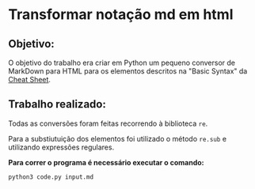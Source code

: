 # Transformar notação md em html

## Objetivo:

O objetivo do trabalho era criar em Python um pequeno conversor de MarkDown para HTML para os elementos descritos na "Basic Syntax" da [Cheat Sheet](https://www.markdownguide.org/cheat-sheet/).

## Trabalho realizado:

Todas as conversões foram feitas recorrendo à biblioteca `re`.

Para a substiutuição dos elementos foi utilizado o método `re.sub` e utilizando expressões regulares.



**Para correr o programa é necessário executar o comando:** 

```python3 code.py input.md```